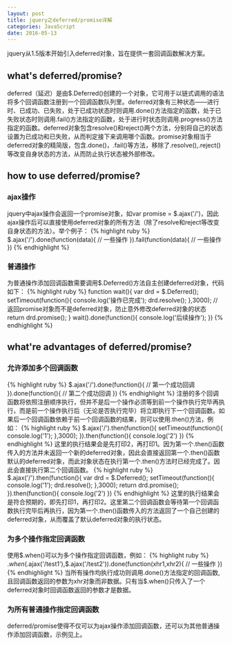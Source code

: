 ```yaml
---
layout: post
title: jquery之deferred/promise详解
categories: JavaScript
date: 2016-05-13
---
```

jquery从1.5版本开始引入deferred对象，旨在提供一套回调函数解决方案。
## what's deferred/promise?
deferred（延迟）是由$.Deferred()创建的一个对象，它可用于以链式调用的语法将多个回调函数注册到一个回调函数队列里。deferred对象有三种状态——进行时、已成功、已失败，处于已成功状态时则调用.done()方法指定的函数，处于已失败状态时则调用.fail()方法指定的函数，处于进行时状态则调用.progress()方法指定的函数。deferred对象包含resolve()和reject()两个方法，分别将自己的状态设置为已成功和已失败，从而判定接下来调用哪个函数。promise对象相当于deferred对象的精简版，包含.done()，.fail()等方法，移除了.resolve(),.reject()等改变自身状态的方法，从而防止执行状态被外部修改。
## how to use deferred/promise?
### ajax操作
jquery中ajax操作会返回一个promise对象，如var promise = $.ajax('/')，因此ajax操作后可以直接使用deferred对象的所有方法（除了resolve和reject等改变自身状态的方法）。举个例子：
{% highlight ruby %}
$.ajax('/').done(function(data){
	// 一些操作
}).fail(function(data){
	// 一些操作
})
{% endhighlight %}
### 普通操作
为普通操作添加回调函数需要调用$.Deferred()方法自主创建deferred对象，代码如下：
{% highlight ruby %}
function wait(){
	var drd = $.Deferred();
	setTimeout(function(){
		console.log('操作已完成');
		drd.resolve();
	},3000);
	// 返回promise对象而不是deferred对象，防止意外修改deferred对象的状态
	return drd.promise();
}
wait().done(function(){
	console.log('后续操作');
})
{% endhighlight %}
## what're advantages of deferred/promise?
### 允许添加多个回调函数
{% highlight ruby %}
$.ajax('/').done(function(){
	// 第一个成功回调
}).done(function(){
	// 第二个成功回调
})
{% endhighlight %}
注册的多个回调函数将依照注册顺序执行，但并不是后一个操作必须等到前一个操作执行完毕再执行，而是前一个操作执行后（无论是否执行完毕）将立即执行下一个回调函数。如果后一个回调函数依赖于前一个回调函数的结果，则可以使用.then()方法，例如：
{% highlight ruby %}
$.ajax('/').then(function(){
	setTimeout(function(){
		console.log('1');
	},3000);
}).then(function(){
	console.log('2')
})
{% endhighlight %}
这里的执行结果会是先打印2，再打印1。因为第一个.then()函数传入的方法并未返回一个新的deferred对象，因此会直接返回第一个.then()函数默认的deferred对象，而此对象状态在执行第一个.then()方法时已经完成了。因此会直接执行第二个回调函数。
{% highlight ruby %}
$.ajax('/').then(function(){
	var drd = $.Deferred();
	setTimeout(function(){
		console.log('1');
		drd.resolve();
	},3000);
	return drd.promise();
}).then(function(){
	console.log('2')
})
{% endhighlight %}
这里的执行结果会是符合预期的，即先打印1，再打印2。这里第二个回调函数会等待第一个回调函数执行完毕后再执行，因为第一个.then()函数传入的方法返回了一个自己创建的deferred对象，从而覆盖了默认deferred对象的执行状态。
### 为多个操作指定回调函数
使用$.when()可以为多个操作指定回调函数，例如：
{% highlight ruby %}
$.when($.ajax('/test1'),$.ajax('/test2')).done(function(xhr1,xhr2){
	// 一些操作
})
{% endhighlight %}
当所有操作均执行成功则调用.done()方法指定的回调函数,且回调函数返回的参数为xhr对象而非数据。只有当$.when()只传入了一个deferred对象时回调函数返回的参数才是数据。
### 为所有普通操作指定回调函数
deferred/promise使得不仅可以为ajax操作添加回调函数，还可以为其他普通操作添加回调函数，示例见上。